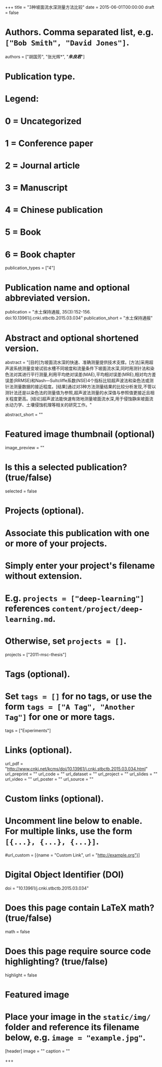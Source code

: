 +++
title = "3种坡面流水深测量方法比较"
date = 2015-06-01T00:00:00
draft = false

# Authors. Comma separated list, e.g. `["Bob Smith", "David Jones"]`.
authors = ["胡国芳", "张光辉*", "<b><I>朱良君</I></b>"]

# Publication type.
# Legend:
# 0 = Uncategorized
# 1 = Conference paper
# 2 = Journal article
# 3 = Manuscript
# 4 = Chinese publication
# 5 = Book
# 6 = Book chapter
publication_types = ["4"]

# Publication name and optional abbreviated version.
publication = "水土保持通报, 35(3):152-156. doi:10.13961/j.cnki.stbctb.2015.03.034"
publication_short = "水土保持通报"

# Abstract and optional shortened version.
abstract = "[目的]为坡面流水深的快速、准确测量提供技术支撑。[方法]采用超声波系统测量变坡试验水槽不同坡度和流量条件下坡面流水深,同时用测针法和染色法对其进行平行测量,利用平均绝对误差(MAE),平均相对误差(MRE),相对均方差误差(RRMSE)和Nash—Sultcliffe系数(NSE)4个指标比较超声波法和染色法或测针法测量数据的接近程度。[结果]通过对3种方法测量结果的比较分析发现,不管以测针法还是以染色法的测量值为参照,超声波法测量的水深值与参照值更接近且相关程度更高。[结论]超声波法能快速有效地测量坡面流水深,用于侵蚀静床坡面流水动力学、土壤侵蚀机理等相关的研究工作。"

abstract_short = ""

# Featured image thumbnail (optional)
image_preview = ""

# Is this a selected publication? (true/false)
selected = false

# Projects (optional).
#   Associate this publication with one or more of your projects.
#   Simply enter your project's filename without extension.
#   E.g. `projects = ["deep-learning"]` references `content/project/deep-learning.md`.
#   Otherwise, set `projects = []`.
projects = ["2011-msc-thesis"]

# Tags (optional).
#   Set `tags = []` for no tags, or use the form `tags = ["A Tag", "Another Tag"]` for one or more tags.
tags = ["Experiments"]

# Links (optional).
url_pdf = "http://www.cnki.net/kcms/doi/10.13961/j.cnki.stbctb.2015.03.034.html"
url_preprint = ""
url_code = ""
url_dataset = ""
url_project = ""
url_slides = ""
url_video = ""
url_poster = ""
url_source = ""

# Custom links (optional).
#   Uncomment line below to enable. For multiple links, use the form `[{...}, {...}, {...}]`.
#url_custom = [{name = "Custom Link", url = "http://example.org"}]

# Digital Object Identifier (DOI)
doi = "10.13961/j.cnki.stbctb.2015.03.034"

# Does this page contain LaTeX math? (true/false)
math = false

# Does this page require source code highlighting? (true/false)
highlight = false

# Featured image
# Place your image in the `static/img/` folder and reference its filename below, e.g. `image = "example.jpg"`.
[header]
image = ""
caption = ""

+++
